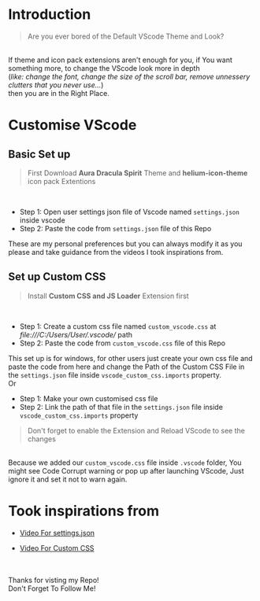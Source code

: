 # Introduction

> Are you ever bored of the Default VScode Theme and Look?

<br> If theme and icon pack extensions aren't enough for you, if You want something more, to change the VScode look more in depth
<br> (_like: change the font, change the size of the scroll bar, remove unnessery clutters that you never use..._)
<br> then you are in the Right Place.

# Customise VScode
## Basic Set up

> First Download **Aura Dracula Spirit** Theme and **helium-icon-theme** icon pack Extentions

<br>

- Step 1: Open user settings json file of Vscode named `settings.json` inside vscode
- Step 2: Paste the code from `settings.json` file of this Repo

These are my personal preferences but you can always modify it as you please and take guidance from the videos I took inspirations from.

## Set up Custom CSS

> Install **Custom CSS and JS Loader** Extension first

<br>

- Step 1: Create a custom css file named `custom_vscode.css` at _file:///C:/Users/User/.vscode/_ path
- Step 2: Paste the code from `custom_vscode.css` file of this Repo

This set up is for windows, for other users just create your own css file and paste the code from here and change the Path of the Custom CSS File in the `settings.json` file inside `vscode_custom_css.imports` property. <br>
Or
<br>

- Step 1: Make your own customised css file
- Step 2: Link the path of that file in the `settings.json` file inside `vscode_custom_css.imports` property

> Don't forget to enable the Extension and Reload VScode to see the changes

<br> Because we added our `custom_vscode.css` file inside `.vscode` folder, You might see Code Corrupt warning or pop up after launching VScode, Just ignore it and set it not to warn again.

# Took inspirations from

- [Video For settings.json](https://youtu.be/VmFOsK7IhI4?si=jHLfnh58MNoSzn7K)

- [Video For Custom CSS](https://youtu.be/9_I0bySQoCs?si=pUuQva48n_fAMzWj)

<br> <br> Thanks for visting my Repo!
<br> Don't Forget To Follow Me!
